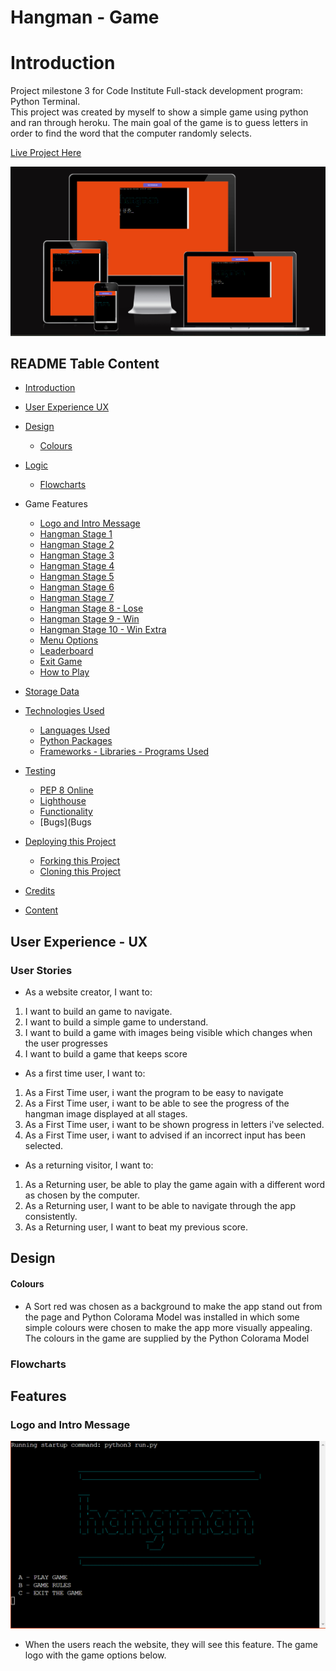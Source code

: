 # Hangman - Game

# Introduction
Project milestone 3 for Code Institute Full-stack development program: Python Terminal.<br><brZ>
This project was created by myself to show a simple game using python and ran through heroku. The main goal of the game is to guess letters in order to find the word that the computer randomly selects. 

[Live Project Here](https://hang-man-mp3.herokuapp.com/)

<p align="center"><img src="./assets/images/testing/am_i_respon_hm.png" alt="Hangman game webpage on multiple devices"></p>

## README Table Content

* [Introduction](#introduction)
* [User Experience UX](#user-experience---UX)
* [Design](#Design)
    * [Colours](#Colours)
* [Logic](#logic)
     * [Flowcharts](#flowcharts)

* Game Features
    * [Logo and Intro Message](#Logo-and-Intro-Message) 
    * [Hangman Stage 1](#Hangman-Stage-1)
    * [Hangman Stage 2](#Hangman-Stage-2) 
    * [Hangman Stage 3](#Hangman-Stage-3)
    * [Hangman Stage 4](#Hangman-Stage-4)
    * [Hangman Stage 5](#Hangman-Stage-5)
    * [Hangman Stage 6](#Hangman-Stage-6)
    * [Hangman Stage 7](#Hangman-Stage-7)
    * [Hangman Stage 8 - Lose](#Hangman-Stage-8---Lose)
    * [Hangman Stage 9 - Win](#Hangman-Stage-9---Win)
    * [Hangman Stage 10 - Win Extra](#Hangman-Stage-10---Win-Extra)
    * [Menu Options](#Menu-Options)
    * [Leaderboard](#Leaderboard)
    * [Exit Game](#Exit-Game)
    * [How to Play](#how-to-play)
* [Storage Data](#Storage-Data)
* [Technologies Used](#technologies-used)
    * [Languages Used](#languages-used)
    * [Python Packages](#Python-Packages)
    * [Frameworks - Libraries - Programs Used](#frameworks---libraries---programs-used)
* [Testing](#testing)
    * [PEP 8 Online](#PEP-8-Online)
    * [Lighthouse](#Lighthouse)
    * [Functionality](#Functionality)
    * [Bugs](Bugs
* [Deploying this Project](#deployment-this-project)
    * [Forking this Project](#forking-this-project)
    * [Cloning this Project](#cloning-this-project)
* [Credits](#credits)
* [Content](#content)
## User Experience - UX

### User Stories

* As a website creator, I want to:
  
1. I want to build an game to navigate.
2. I want to build a simple game to understand.
3. I want to build a game with images being visible which changes when the user progresses
4. I want to build a game that keeps score
   
* As a first time user, I want to:

1. As a First Time user, i want the program to be easy to navigate
2. As a First Time user, i want to be able to see the progress of the hangman image displayed at all stages.
3. As a First Time user, i want to be shown progress in letters i've selected.
4. As a First Time user, i want to advised if an incorrect input has been selected.
   
* As a returning visitor, I want to:

1. As a Returning user, be able to play the game again with a different word as chosen by the computer.
2. As a Returning user, I want to be able to navigate through the app consistently.
3. As a Returning user, I want to beat my previous score.
   
## Design

#### Colours
* A Sort red was chosen as a background to make the app stand out from the page and Python Colorama Model was installed in which some simple colours were chosen to make the app more visually appealing.
The colours in the game are supplied by the Python Colorama Model

### Flowcharts 
<!-- ![Flowcharts](./assets/images/readme/hangman-flowcharts.jpg)<br>
I spent time planning and thinking about the logic and flow behind the game to ensure I had a general idea of how it could be built. I created flowcharts to assist me with the logical flow throughout the application. The charts were generated using [Lucidchart](https://lucid.app/) Integration and are shown below.<br> -->

## Features

### Logo and Intro Message

![Logo and Game Options](assets/images/features/hm_features_1.png)

* When the users reach the website, they will see this feature. The game logo with the game options below.<br>


